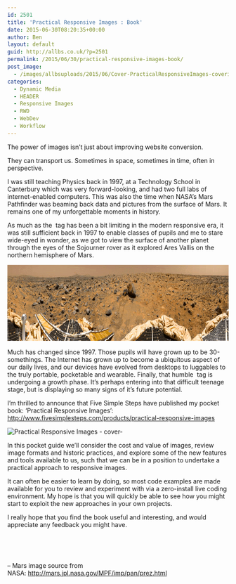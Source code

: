 ```yaml
---
id: 2501
title: 'Practical Responsive Images : Book'
date: 2015-06-30T08:20:35+00:00
author: Ben
layout: default
guid: http://allbs.co.uk/?p=2501
permalink: /2015/06/30/practical-responsive-images-book/
post_image:
  - /images/allbsuploads/2015/06/Cover-PracticalResponsiveImages-coverimg.jpg
categories:
  - Dynamic Media
  - HEADER
  - Responsive Images
  - RWD
  - WebDev
  - Workflow
---
```

The power of images isn&#8217;t just about improving website conversion.

They can transport us. Sometimes in space, sometimes in time, often in perspective.

I was still teaching Physics back in 1997, at a Technology School in Canterbury which was very forward-looking, and had two full labs of internet-enabled computers. This was also the time when NASA&#8217;s Mars Pathfinder was beaming back data and pictures from the surface of Mars. It remains one of my unforgettable moments in history.

As much as the <img> tag has been a bit limiting in the modern responsive era, it was still sufficient back in 1997 to enable classes of pupils and me to stare wide-eyed in wonder, as we got to view the surface of another planet through the eyes of the Sojourner rover as it explored Ares Vallis on the northern hemisphere of Mars.

<img class="aligncenter size-full wp-image-2503" src="/images/allbsuploads/2015/06/mars_1997_geo_enh.gif" alt="mars surface - pathfinder" width="1000" height="173" />

Much has changed since 1997. Those pupils will have grown up to be 30-somethings. The Internet has grown up to become a ubiquitous aspect of our daily lives, and our devices have evolved from desktops to luggables to the truly portable, pocketable and wearable. Finally, that humble <img> tag is undergoing a growth phase. It’s perhaps entering into that difficult teenage stage, but is displaying so many signs of it’s future potential.

I&#8217;m thrilled to announce that Five Simple Steps have published my pocket book: &#8216;Practical Responsive Images&#8217;: <a href="http://www.fivesimplesteps.com/products/practical-responsive-images" target="_blank" rel="nofollow">http://www.fivesimplesteps.com/products/practical-responsive-images</a>

<img class="aligncenter size-full wp-image-2502" src="/images/allbsuploads/2015/06/PRI-cover-Linkedin.png" alt="Practical Responsive Images - cover-" width="698" height="400" srcset="/images/allbsuploads/2015/06/PRI-cover-Linkedin-300x172.png 300w, /images/allbsuploads/2015/06/PRI-cover-Linkedin.png 698w" sizes="(max-width: 698px) 100vw, 698px" />

In this pocket guide we’ll consider the cost and value of images, review image formats and historic practices, and explore some of the new features and tools available to us, such that we can be in a position to undertake a practical approach to responsive images.

It can often be easier to learn by doing, so most code examples are made available for you to review and experiment with via a zero-install live coding environment. My hope is that you will quickly be able to see how you might start to exploit the new approaches in your own projects.

I really hope that you find the book useful and interesting, and would appreciate any feedback you might have.

&nbsp;

&nbsp;

&#8211; Mars image source from NASA: <a href="http://mars.jpl.nasa.gov/MPF/imp/pan/prez.html" target="_blank">http://mars.jpl.nasa.gov/MPF/imp/pan/prez.html</a>

&nbsp;
